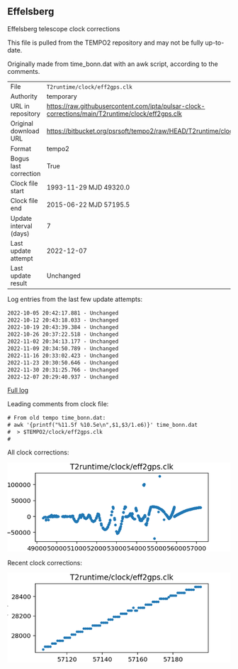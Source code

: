 
## Effelsberg

Effelsberg telescope clock corrections

This file is pulled from the TEMPO2 repository and may not be fully up-to-date.

Originally made from time_bonn.dat with an awk script, according to
the comments.

|     |     |
|:--- |:--- |
| File | `T2runtime/clock/eff2gps.clk` |
| Authority | temporary |
| URL in repository | <https://raw.githubusercontent.com/ipta/pulsar-clock-corrections/main/T2runtime/clock/eff2gps.clk> |
| Original download URL | <https://bitbucket.org/psrsoft/tempo2/raw/HEAD/T2runtime/clock/eff2gps.clk> |
| Format | tempo2 |
| Bogus last correction | True |
| Clock file start | 1993-11-29 MJD 49320.0 |
| Clock file end | 2015-06-22 MJD 57195.5 |
| Update interval (days) | 7 |
| Last update attempt | 2022-12-07 |
| Last update result | Unchanged |

Log entries from the last few update attempts:
```
2022-10-05 20:42:17.881 - Unchanged
2022-10-12 20:43:18.033 - Unchanged
2022-10-19 20:43:39.384 - Unchanged
2022-10-26 20:37:22.518 - Unchanged
2022-11-02 20:34:13.177 - Unchanged
2022-11-09 20:34:50.789 - Unchanged
2022-11-16 20:33:02.423 - Unchanged
2022-11-23 20:30:50.646 - Unchanged
2022-11-30 20:31:25.766 - Unchanged
2022-12-07 20:29:40.937 - Unchanged
```
[Full log](https://raw.githubusercontent.com/ipta/pulsar-clock-corrections/main/log/T2runtime/clock/eff2gps.clk.log)

Leading comments from clock file:

    # From old tempo time_bonn.dat:
    # awk '{printf("%11.5f %10.5e\n",$1,$3/1.e6)}' time_bonn.dat
    #  > $TEMPO2/clock/eff2gps.clk
    #



All clock corrections:

![plot of all clock corrections](eff2gps.clk.png "All corrections")

Recent clock corrections:

![plot of recent clock corrections](eff2gps.clk.short.png "Recent corrections")

